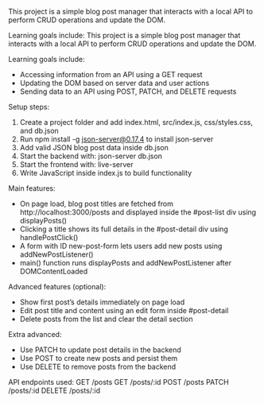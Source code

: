 This project is a simple blog post manager that interacts with a local API to perform CRUD operations and update the DOM.

Learning goals include:
This project is a simple blog post manager that interacts with a local API to perform CRUD operations and update the DOM.

Learning goals include:
- Accessing information from an API using a GET request
- Updating the DOM based on server data and user actions
- Sending data to an API using POST, PATCH, and DELETE requests

Setup steps:
1. Create a project folder and add index.html, src/index.js, css/styles.css, and db.json
2. Run npm install -g json-server@0.17.4 to install json-server
3. Add valid JSON blog post data inside db.json
4. Start the backend with: json-server db.json
5. Start the frontend with: live-server
6. Write JavaScript inside index.js to build functionality

Main features:
- On page load, blog post titles are fetched from http://localhost:3000/posts and displayed inside the #post-list div using displayPosts()
- Clicking a title shows its full details in the #post-detail div using handlePostClick()
- A form with ID new-post-form lets users add new posts using addNewPostListener()
- main() function runs displayPosts and addNewPostListener after DOMContentLoaded

Advanced features (optional):
- Show first post’s details immediately on page load
- Edit post title and content using an edit form inside #post-detail
- Delete posts from the list and clear the detail section

Extra advanced:
- Use PATCH to update post details in the backend
- Use POST to create new posts and persist them
- Use DELETE to remove posts from the backend

API endpoints used:
GET /posts
GET /posts/:id
POST /posts
PATCH /posts/:id
DELETE /posts/:id


